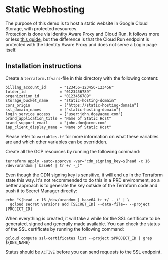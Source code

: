 # Static Webhosting

The purpose of this demo is to host a static website in Google Cloud Storage, with protected resources.  
Protection is done via Identity Aware Proxy and Cloud Run. It follows more or
less [this guide](https://cloud.google.com/community/tutorials/securing-gcs-static-website), but the difference is that
the Cloud Run endpoint is protected with the Identity Aware Proxy and does not serve a Login page itself.

## Installation instructions

Create a `terraform.tfvars`-file in this directory with the following content:

```hcl
billing_account_id      = "123456-123456-123456"
folder_id               = "0123456789"
organization_id         = "0123456789"
storage_bucket_name     = "static-hosting-domain"
cors_origin             = ["https://static-hosting-domain"]
ssl_domain_names        = ["static-hosting-domain"]
login_service_access    = ["user:john.doe@acme.com"]
brand_application_title = "Name of Static Host"
brand_support_email     = "john.doe@acme.com"
iap_client_display_name = "Name of Static Host"
```

Please refer to `variables.tf` for more information on what these variables are and which other variables can be
overridden.

Create all the GCP resources by running the following command:

```shell
terraform apply -auto-approve -var="cdn_signing_key=$(head -c 16 /dev/urandom | base64 | tr +/ -_)"
```

Even though the CDN signing key is sensitive, it will end up in the Terraform state this way.  It's not recommended to do this in a PRD environment, so a better approach is to generate the key outside of the Terraform code and push it to Secret Manager directly:

```shell
echo "$(head -c 16 /dev/urandom | base64 tr +/ -_)" | \
  gcloud secret versions add [SECRET_ID] --data-file=- --project [PROJECT_ID] 
```

When everything is created, it will take a while for the SSL certificate to be generated, signed and generally made available.  You can check the status of the SSL certificate by running the following command:

```shell
gcloud compute ssl-certificates list --project $PROJECT_ID | grep ${DNS_NAME}
```

Status should be `ACTIVE` before you can send requests to the SSL endpoint.

